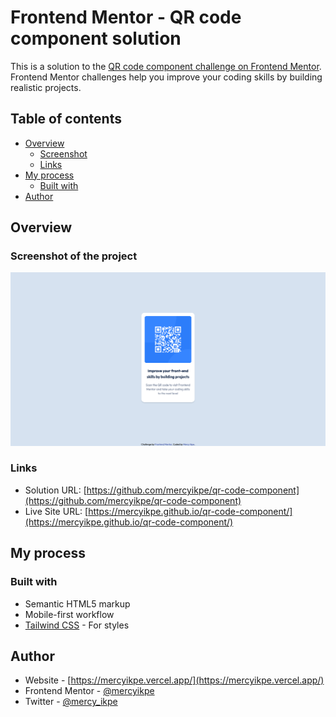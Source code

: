 # Frontend Mentor - QR code component solution

This is a solution to the [QR code component challenge on Frontend Mentor](https://www.frontendmentor.io/challenges/qr-code-component-iux_sIO_H). Frontend Mentor challenges help you improve your coding skills by building realistic projects.

## Table of contents

- [Overview](#overview)
    - [Screenshot](#screenshot)
    - [Links](#links)
- [My process](#my-process)
    - [Built with](#built-with)
- [Author](#author)


## Overview

### Screenshot of the project

![Page Screenshot](./images/qr-code-component.png)

### Links

- Solution URL: [https://github.com/mercyikpe/qr-code-component](https://github.com/mercyikpe/qr-code-component)
- Live Site URL: [https://mercyikpe.github.io/qr-code-component/](https://mercyikpe.github.io/qr-code-component/)

## My process

### Built with

- Semantic HTML5 markup
- Mobile-first workflow
- [Tailwind CSS](https://tailwindcss.com/) - For styles


## Author

- Website - [https://mercyikpe.vercel.app/](https://mercyikpe.vercel.app/)
- Frontend Mentor - [@mercyikpe](https://www.frontendmentor.io/profile/mercyikpe)
- Twitter - [@mercy_ikpe](https://twitter.com/mercy_ikpe)